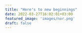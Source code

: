 ```yaml
---
title: "Here's to new beginnings"
date: 2022-03-27T16:02:01+03:00
featured_image: 'images/nor.png'
draft: false
---
```



